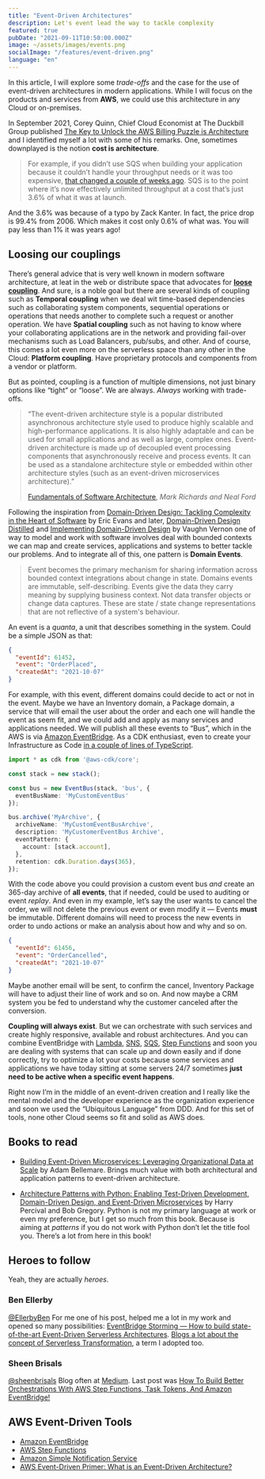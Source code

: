 ```yaml
---
title: "Event-Driven Architectures"
description: Let's event lead the way to tackle complexity
featured: true
pubDate: "2021-09-11T10:50:00.000Z"
image: ~/assets/images/events.png
socialImage: "/features/event-driven.png"
language: "en"
---
```


<p class="lead">In this article, I will explore some <em>trade-offs</em> and the case for the use of event-driven architectures in modern applications. While I will focus on the products and services from <strong>AWS</strong>, we could use this architecture in any Cloud or on-premises.</p>

In September 2021, Corey Quinn, Chief Cloud Economist at The Duckbill Group published [The Key to Unlock the AWS Billing Puzzle is Architecture](https://www.lastweekinaws.com/blog/the-key-to-unlock-the-aws-billing-puzzle-is-architecture/) and I identified myself a lot with some of his remarks. One, sometimes downplayed is the notion **cost is architecture**.

> For example, if you didn’t use SQS when building your application because it couldn’t handle your throughput needs or it was too expensive, [that changed a couple of weeks ago](https://twitter.com/zackkanter/status/1399698492981981187). SQS is to the point where it’s now effectively unlimited throughput at a cost that’s just 3.6% of what it was at launch.

And the 3.6% was because of a typo by Zack Kanter. In fact, the price drop is 99.4% from 2006. Which makes it cost only 0.6% of what was. You will pay less than 1% it was years ago!

## Loosing our couplings

There’s general advice that is very well known in modern software architecture, at leat in the web or distribute space that advocates for [**loose coupling**](https://en.wikipedia.org/wiki/Loose_coupling). And sure, is a noble goal but there are several kinds of coupling such as **Temporal coupling** when we deal wit time-based dependencies such as collaborating system components, sequential operations or operations that needs another to complete such a request or another operation. We have **Spatial coupling** such as not having to know where your collaborating applications are in the network and providing fail-over mechanisms such as Load Balancers, pub/subs, and other. And of course, this comes a lot even more on the serverless space than any other in the Cloud: **Platform coupling**. Have proprietary protocols and components from a vendor or platform.

But as pointed, coupling is a function of multiple dimensions, not just binary options like “tight” or “loose”. We are always. _Always_ working with trade-offs.

> “The event-driven architecture style is a popular distributed asynchronous architecture style used to produce highly scalable and high-performance applications. It is also highly adaptable and can be used for small applications and as well as large, complex ones. Event-driven architecture is made up of decoupled event processing components that asynchronously receive and process events. It can be used as a standalone architecture style or embedded within other architecture styles (such as an event-driven microservices architecture).”
> <footer><a href="https://amzn.to/3hqkSPp" target="_blank">Fundamentals of Software Architecture</a>, <em>Mark Richards and Neal Ford</em><footer>

Following the inspiration from [Domain-Driven Design: Tackling Complexity in the Heart of Software](https://www.amazon.com.br/Domain-Driven-Design-Tackling-Complexity-Software-ebook/dp/B00794TAUG?__mk_pt_BR=%C3%85M%C3%85%C5%BD%C3%95%C3%91&crid=HP4DWEA18R3U&dchild=1&keywords=domain+driven+design&qid=1631406769&sprefix=domain+d%2Caps%2C282&sr=8-2&ufe=app_do%3Aamzn1.fos.25548f35-0de7-44b3-b28e-0f56f3f96147&linkCode=sl1&tag=ibrahimcesar-20&linkId=8f2436253039b1df488c9443273ba4de&language=pt_BR&ref_=as_li_ss_tl) by Eric Evans and later, [Domain-Driven Design Distilled](https://amzn.to/3l9pIBO) and [Implementing Domain-Driven Design](https://amzn.to/2XgM8ZY) by Vaughn Vernon one of way to model and work with software involves deal with bounded contexts we can map and create services, applications and systems to better tackle our problems. And to integrate all of this, one pattern is **Domain Events**.

> Event becomes the primary mechanism for sharing information across bounded context integrations about change in state. Domains events are immutable, self-describing. Events give the data they carry meaning by supplying business context. Not data transfer objects or change data captures. These are state / state change representations that are not reflective of a system's behaviour.

An event is a _quanta_, a unit that describes something in the system. Could be a simple JSON as that:

```json
{
  "eventId": 61452,
  "event": "OrderPlaced",
  "createdAt": "2021-10-07"
}
```

For example, with this event, different domains could decide to act or not in the event. Maybe we have an Inventory domain, a Package domain, a service that will email the user about the order and each one will handle the event as seem fit, and we could add and apply as many services and applications needed. We will publish all these events to “Bus”, which in the AWS is via [Amazon EventBridge](https://aws.amazon.com/eventbridge/). As a CDK enthusiast, even to create your Infrastructure as Code [in a couple of lines of TypeScript](https://docs.aws.amazon.com/cdk/api/latest/docs/aws-events-readme.html).

```ts
import * as cdk from '@aws-cdk/core';

const stack = new stack();

const bus = new EventBus(stack, 'bus', {
  eventBusName: 'MyCustomEventBus'
});

bus.archive('MyArchive', {
  archiveName: 'MyCustomEventBusArchive',
  description: 'MyCustomerEventBus Archive',
  eventPattern: {
    account: [stack.account],
  },
  retention: cdk.Duration.days(365),
});
```

With the code above you could provision a custom event bus _and_ create an 365-day archive of **all events**, that if needed, could be used to auditing or event _replay_. And even in my example, let’s say the user wants to cancel the order, we will not delete the previous event or even modify it — Events **must** be immutable. Different domains will need to process the new events in order to undo actions or make an analysis about how and why and so on.

```json
{
  "eventId": 61456,
  "event": "OrderCancelled",
  "createdAt": "2021-10-07"
}
```

Maybe another email will be sent, to confirm the cancel, Inventory Package will have to adjust their line of work and so on. And now maybe a CRM system you be fed to understand why the customer canceled after the conversion.

**Coupling will always exist**. But we can orchestrate with such services and create highly responsive, available and robust architectures. And you can combine EventBridge with [Lambda](https://aws.amazon.com/lambda/), [SNS](https://aws.amazon.com/sns/), [SQS](https://aws.amazon.com/sqs/), [Step Functions](https://aws.amazon.com/step-functions/) and soon you are dealing with systems that can scale up and down easily and if done correctly, try to optimize a lot your costs because some services and applications we have today sitting at some servers 24/7 sometimes **just need to be active when a specific event happens**.

Right now I’m in the middle of an event-driven creation and I really like the mental model and the developer experience as the organization experience and soon we used the “Ubiquitous Language” from DDD. And for this set of tools, none other Cloud seems so fit and solid as AWS does.


## Books to read

- [Building Event-Driven Microservices: Leveraging Organizational Data at Scale](https://amzn.to/3AgY100) by Adam Bellemare. Brings much value with both architectural and application patterns to event-driven architecture.

- [Architecture Patterns with Python: Enabling Test-Driven Development, Domain-Driven Design, and Event-Driven Microservices](https://amzn.to/3EbrsmT) by Harry Percival and Bob Gregory. Python is not my primary language at work or even my preference, but I get so much from this book. Because is aiming at _patterns_ if you do not work with Python don’t let the title fool you. There’s a lot from here in this book!

## Heroes to follow

Yeah, they are actually _heroes_.

### Ben Ellerby
[@EllerbyBen](https://twitter.com/EllerbyBen)
For me one of his post, helped me a lot in my work and opened so many possibilities: [EventBridge Storming — How to build state-of-the-art Event-Driven Serverless Architectures](https://medium.com/serverless-transformation/eventbridge-storming-how-to-build-state-of-the-art-event-driven-serverless-architectures-e07270d4dee). [Blogs a lot about the concept of Serverless Transformation](https://medium.com/@bene_37069), a term I adopted too.

### Sheen Brisals
[@sheenbrisals](https://twitter.com/sheenbrisals)
Blog often at [Medium](https://sbrisals.medium.com/). Last post was [How To Build Better Orchestrations With AWS Step Functions, Task Tokens, And Amazon EventBridge!](https://medium.com/lego-engineering/how-to-build-better-orchestrations-with-aws-step-functions-task-tokens-and-amazon-eventbridge-19a68eeda461)

## AWS Event-Driven Tools
- [Amazon EventBridge](https://aws.amazon.com/eventbridge/)
- [AWS Step Functions](https://aws.amazon.com/step-functions/)
- [Amazon Simple Notification Service](https://aws.amazon.com/sns/)
- [AWS Event-Driven Primer: What is an Event-Driven Architecture?](https://aws.amazon.com/pt/event-driven-architecture/)
